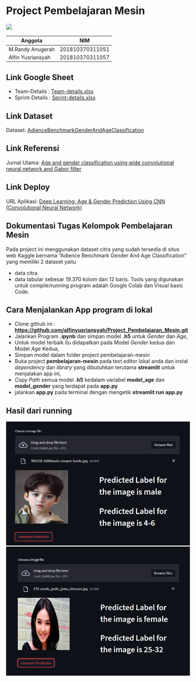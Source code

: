 # Project Pembelajaran Mesin
![](https://gcdn.pbrd.co/images/Sfu3Q67dQrTF.png?o=1)

|Anggota|NIM  |
|--|--|
| M.Randy Anugerah| 201810370311051 
| Alfin Yusriansyah| 201810370311057 |

## Link Google Sheet
* Team-Details : [Team-details.xlsx](https://docs.google.com/spreadsheets/d/1ZGLub06Egc3534LbhUZ0gYWxJcrhgx9JiFA2iumIiRg/edit?usp=sharing)
* Sprint-Details : [Sprint-details.xlsx](https://docs.google.com/spreadsheets/d/1mU32nh0Tg_QZ1Ap794dvF9F5E46-XGcqobITMUqDZ6Q/edit?usp=sharing) 

## Link Dataset
Dataset: [AdienceBenchmarkGenderAndAgeClassification](https://www.kaggle.com/ttungl/adience-benchmark-gender-and-age-classification)

## Link Referensi
Jurnal Utama: [Age and gender classification using wide convolutional neural network and Gabor filter](https://ieeexplore.ieee.org/document/8369721)

## Link Deploy
URL Aplikasi: [Deep Learning: Age & Gender Prediction Using CNN (Convolutional Neural Network)](https://ml-alfin-randy-2l2vvmmroa-ue.a.run.app/) 

## Dokumentasi Tugas Kelompok Pembelajaran Mesin
Pada project ini menggunakan dataset citra yang sudah tersedia di situs web Kaggle bernama “Adience Benchmark Gender And Age Classification” yang memiliki 2 dataset yaitu 
 - data citra
 - data tabular sebesar 19.370 kolom dan 12 baris.
Tools yang digunakan untuk compile/running program adalah Google Colab dan Visual basic Code.

## Cara Menjalankan App program di lokal
- Clone github ini : **https://github.com/alfinyusriansyah/Project_Pembelajaran_Mesin.git**
- Jalankan Program **.ipynb** dan simpan model **.h5** untuk *Gender* dan *Age*,
- Untuk model terbaik itu didapatkan pada Model *Gender* kedua dan Model *Age* Kedua,
- Simpan model dalam folder project pembelajaran-mesin
- Buka project **pembelajaran-mesin** pada text editor lokal anda dan instal *dependency* dan *library* yang dibutuhkan terutama **streamlit** untuk menjalakan app ini,
- *Copy Path* semua model **.h5** kedalam variabel **model_age** dan **model_gender** yang terdapat pada **app.py**
- jalankan **app.py** pada terminal dengan mengetik **streamlit run app.py**

## Hasil dari running
![image](2.png)
![image](4.png)
